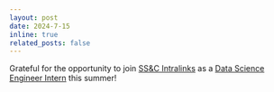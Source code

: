 ```yaml
---
layout: post
date: 2024-7-15
inline: true
related_posts: false
---
```


Grateful for the opportunity to join [SS&C Intralinks](https://www.intralinks.com/) as a [Data Science Engineer Intern](https://www.linkedin.com/posts/yuanzzhang_grateful-for-the-opportunity-to-join-ssc-activity-7218827302023876608-pWRR?utm_source=share&utm_medium=member_desktop) this summer!
